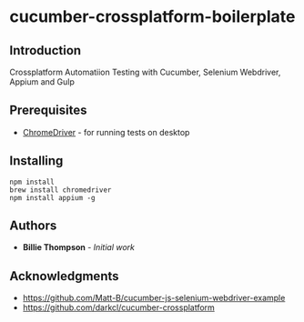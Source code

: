 # cucumber-crossplatform-boilerplate

## Introduction

Crossplatform Automatiion Testing with Cucumber, Selenium Webdriver, Appium and Gulp

## Prerequisites
* [ChromeDriver](https://www.npmjs.com/package/chromedriver) - for running tests on desktop

## Installing

```
npm install 
brew install chromedriver
npm install appium -g 
```
## Authors

* **Billie Thompson** - *Initial work* 

## Acknowledgments
* https://github.com/Matt-B/cucumber-js-selenium-webdriver-example
* https://github.com/darkcl/cucumber-crossplatform